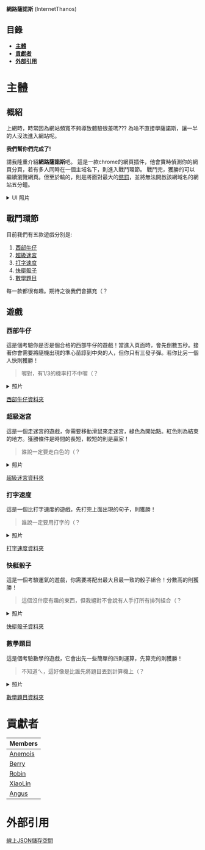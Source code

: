 **網路薩諾斯** (InternetThanos)
## **目錄**
- [**主體**](#主體)
- [**貢獻者**](#貢獻者)
- [**外部引用**](#外部引用)

# 主體
## 概紹
上網時，時常因為網站頻寬不夠導致體驗很差嗎???
為啥不直接學薩諾斯，讓一半的人沒法進入網站呢。

**我們幫你們完成了!**

請我隆重介紹**網路薩諾斯**吧。
這是一款chrome的網頁插件，他會實時偵測你的網頁分頁，若有多人同時在一個主域名下，則進入戰鬥環節。
戰鬥完，獲勝的可以繼續瀏覽網頁。但至於輸的，則是將面對最大的[懲罰](https://www.youtube.com/watch?v=dQw4w9WgXcQ&ab_channel=RickAstley)，並將無法開啟該網域名的網站五分鐘。

<details>

<summary>UI 照片</summary>

![image](https://github.com/user-attachments/assets/87961ea4-fad6-4e99-86dd-67de14c008e4)

</details>

## 戰鬥環節
目前我們有五款遊戲分別是:

1. [西部牛仔](#西部牛仔)
2. [超級迷宮](#超級迷宮)
3. [打字速度](#打字速度)
4. [快艇骰子](#快艇骰子)
5. [數學題目](#數學題目)

每一款都很有趣。期待之後我們會擴充（？

## 遊戲

### 西部牛仔

這是個考驗你是否是個合格的西部牛仔的遊戲！當進入頁面時，會先倒數五秒。接著你會需要將隨機出現的準心苗諄到中央的人，但你只有三發子彈。若你比另一個人快則獲勝！

> 喔對，有1/3的機率打不中喔（？

<details>

<summary>照片</summary>

![西部牛仔-1](https://github.com/user-attachments/assets/59eacc45-2c74-437b-986b-39c07d9a09f2)
![西部牛仔-2](https://github.com/user-attachments/assets/00bf4982-6939-4c36-9715-cf63d46fe680)

</details>

[西部牛仔資料夾](minigames/cowboy)

### 超級迷宮

這是一個走迷宮的遊戲，你需要移動滑鼠來走迷宮，綠色為開始點。紅色則為結束的地方。獲勝條件是時間的長短，較短的則是贏家！

> 誰說一定要走白色的（？

<details>

<summary>照片</summary>

![超級迷宮](https://github.com/user-attachments/assets/3d8e2dc4-65c2-499b-99b3-f38966c5e10a)

</details>

[超級迷宮資料夾](minigames/maze)

### 打字速度


這是一個比打字速度的遊戲，先打完上面出現的句子，則獲勝！

> 誰說一定要用打字的（？

<details>

<summary>照片</summary>

![打字速度](https://github.com/user-attachments/assets/e665b875-b06c-4449-bde7-cf80f7c868ed)

</details>

[打字速度資料夾](minigames/type)
### 快艇骰子

這是一個考驗運氣的遊戲，你需要將配出最大且最一致的骰子組合！分數高的則獲勝！

> 這個沒什麼有趣的東西，但我絕對不會說有人手打所有排列組合（？

<details>

<summary>照片</summary>

![快艇骰子](https://github.com/user-attachments/assets/7e8555e4-a5ce-4959-867c-bb15f8269981)

</details>

[快艇骰子資料夾](minigames/dice)
### 數學題目

這是個考驗數學的遊戲，它會出先一些簡單的四則運算，先算完的則獲勝！

> 不知道ㄟ，這好像是比誰先將題目丟到計算機上（？

<details>

<summary>照片</summary>

![數學題目](https://github.com/user-attachments/assets/438773cc-390e-41ca-93a4-3c359bac9592)

</details>

[數學題目資料夾](minigames/math)

##

# 貢獻者

| Members |
| ------------- |
| [Anemois](https://github.com/Anemois) |
| [Berry](https://github.com/YummyBerry1108) |
| [Robin](https://github.com/RobinLiu69) |
| [XiaoLin](https://github.com/XiaoLin-001) |
| [Angus](https://github.com/Angus111222) |

# 外部引用

[線上JSON儲存空間](https://extendsclass.com/json-storage.html)
